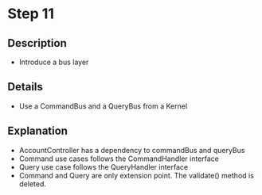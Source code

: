 # Step 11

## Description

- Introduce a bus layer

## Details

- Use a CommandBus and a QueryBus from a Kernel

## Explanation

- AccountController has a dependency to commandBus and queryBus
- Command use cases follows the CommandHandler interface
- Query use case follows the QueryHandler interface
- Command and Query are only extension point. The validate() method is deleted.